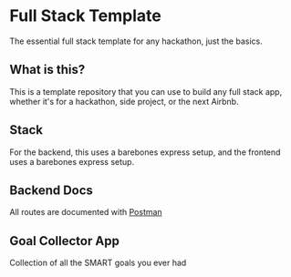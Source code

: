 # Full Stack Template

The essential full stack template for any hackathon, just the basics.

## What is this?

This is a template repository that you can use to build any full stack app, whether it's for a hackathon, side project, or the next Airbnb.

## Stack

For the backend, this uses a barebones express setup, and the frontend uses a barebones express setup.

## Backend Docs

All routes are documented with [Postman](https://documenter.getpostman.com/view/12316934/TVsoFprj)

## Goal Collector App

Collection of all the SMART goals you ever had